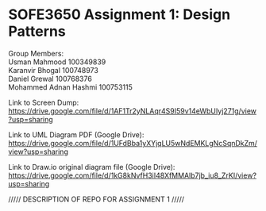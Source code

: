 # SOFE3650 Assignment 1: Design Patterns

Group Members:<br/>
Usman Mahmood 100349839<br/>
Karanvir Bhogal 100748973<br/>
Daniel Grewal 100768376<br/>
Mohammed Adnan Hashmi 100753115<br/>

Link to Screen Dump:<br/>
https://drive.google.com/file/d/1AF1Tr2yNLAqr4S9I59v14eWbUIyj271g/view?usp=sharing

Link to UML Diagram PDF (Google Drive):<br/>
https://drive.google.com/file/d/1UFdBba1yXYjqLU5wNdEMKLgNcSqnDkZm/view?usp=sharing

Link to Draw.io original diagram file (Google Drive):<br/>
https://drive.google.com/file/d/1kG8kNvfH3iI48XfMMAlb7jb_iu8_ZrKI/view?usp=sharing

///// DESCRIPTION OF REPO FOR ASSIGNMENT 1 /////


